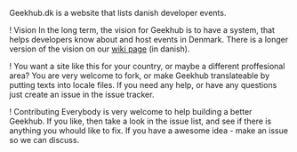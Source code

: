 Geekhub.dk is a website that lists danish developer events.

! Vision
In the long term, the vision for Geekhub is to have a system, that helps developers know about and host events in Denmark.
There is a longer version of the vision on our [wiki page](https://github.com/geekhubdk/geekhub/wiki/Vision) (in danish).

! You want a site like this for your country, or maybe a different proffesional area?
You are very welcome to fork, or make Geekhub translateable by putting texts into locale files.
If you need any help, or have any questions just create an issue in the issue tracker.

! Contributing
Everybody is very welcome to help building a better Geekhub. If you like, then take a look in the issue list, and see if there is anything you whould like to fix. If you have a awesome idea - make an issue so we can discuss.
